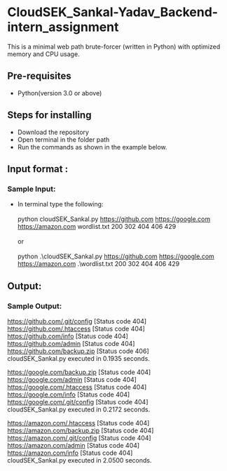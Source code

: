 # CloudSEK_Sankal-Yadav_Backend-intern_assignment
This is a minimal web path brute-forcer (written in Python) with optimized memory and CPU usage.<br />
## Pre-requisites
* Python(version 3.0 or above)<br />

## Steps for installing
* Download the repository<br />
* Open terminal in the folder path<br />
* Run the commands as shown in the example below.<br />

## Input format :
### Sample Input: <br />
* In terminal type the following: <br /><br />
python cloudSEK_Sankal.py https://github.com https://google.com https://amazon.com wordlist.txt 200 302 404 406 429 <br /><br />
or<br /><br />
python .\cloudSEK_Sankal.py https://github.com https://google.com https://amazon.com .\wordlist.txt 200 302 404 406 429

## Output: 
### Sample Output:<br />

https://github.com/.git/config [Status code 404]<br />
https://github.com/.htaccess [Status code 404]<br />
https://github.com/info [Status code 404]<br />
https://github.com/admin [Status code 404]<br />
https://github.com/backup.zip [Status code 406]<br />
cloudSEK_Sankal.py executed in 0.1935 seconds.<br />



https://google.com/backup.zip [Status code 404]<br />
https://google.com/admin [Status code 404]<br />
https://google.com/.htaccess [Status code 404]<br />
https://google.com/info [Status code 404]<br />
https://google.com/.git/config [Status code 404]<br />
cloudSEK_Sankal.py executed in 0.2172 seconds.<br />



https://amazon.com/.htaccess [Status code 404]<br />
https://amazon.com/backup.zip [Status code 404]<br />
https://amazon.com/.git/config [Status code 404]<br />
https://amazon.com/admin [Status code 404]<br />
https://amazon.com/info [Status code 404]<br />
cloudSEK_Sankal.py executed in 2.0500 seconds.<br />
